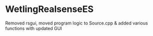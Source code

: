 # WetlingRealsenseES

Removed rsgui, moved program logic to Source.cpp & added various functions with updated GUI
